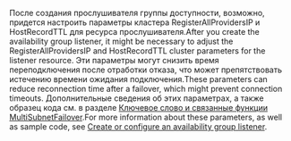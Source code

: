 <span data-ttu-id="5ffe0-101">После создания прослушивателя группы доступности, возможно, придется настроить параметры кластера RegisterAllProvidersIP и HostRecordTTL для ресурса прослушивателя.</span><span class="sxs-lookup"><span data-stu-id="5ffe0-101">After you create the availability group listener, it might be necessary to adjust the RegisterAllProvidersIP and HostRecordTTL cluster parameters for the listener resource.</span></span> <span data-ttu-id="5ffe0-102">Эти параметры могут снизить время переподключения после отработки отказа, что может препятствовать истечению времени ожидания подключения.</span><span class="sxs-lookup"><span data-stu-id="5ffe0-102">These parameters can reduce reconnection time after a failover, which might prevent connection timeouts.</span></span> <span data-ttu-id="5ffe0-103">Дополнительные сведения об этих параметрах, а также образец кода см. в разделе [Ключевое слово и связанные функции MultiSubnetFailover](https://msdn.microsoft.com/library/hh213080.aspx#MultiSubnetFailover).</span><span class="sxs-lookup"><span data-stu-id="5ffe0-103">For more information about these parameters, as well as sample code, see [Create or configure an availability group listener](https://msdn.microsoft.com/library/hh213080.aspx#MultiSubnetFailover).</span></span>

